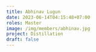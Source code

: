 ```yaml
---
title: Abhinav Lugun
date: 2023-06-14T04:15:48+07:00
roles: Master
image: /img/members/abhinav.jpg
project: Distillation
draft: false
---
```



